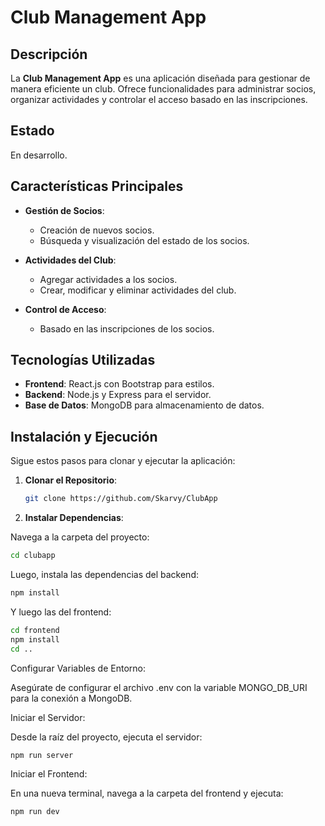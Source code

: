 # Club Management App

## Descripción

La **Club Management App** es una aplicación diseñada para gestionar de manera eficiente un club. Ofrece funcionalidades para administrar socios, organizar actividades y controlar el acceso basado en las inscripciones.

## Estado

En desarrollo.

## Características Principales

- **Gestión de Socios**:
  - Creación de nuevos socios.
  - Búsqueda y visualización del estado de los socios.

- **Actividades del Club**:
  - Agregar actividades a los socios.
  - Crear, modificar y eliminar actividades del club.

- **Control de Acceso**:
  - Basado en las inscripciones de los socios.

## Tecnologías Utilizadas

- **Frontend**: React.js con Bootstrap para estilos.
- **Backend**: Node.js y Express para el servidor.
- **Base de Datos**: MongoDB para almacenamiento de datos.

## Instalación y Ejecución

Sigue estos pasos para clonar y ejecutar la aplicación:

1. **Clonar el Repositorio**:

   ```bash
   git clone https://github.com/Skarvy/ClubApp


2. **Instalar Dependencias**:

Navega a la carpeta del proyecto:

```bash
cd clubapp
```
Luego, instala las dependencias del backend:

```bash
npm install
```
Y luego las del frontend:

```bash
cd frontend
npm install
cd ..
```

Configurar Variables de Entorno:

Asegúrate de configurar el archivo .env con la variable MONGO_DB_URI para la conexión a MongoDB.

Iniciar el Servidor:

Desde la raíz del proyecto, ejecuta el servidor:

```bash
npm run server
```

Iniciar el Frontend:

En una nueva terminal, navega a la carpeta del frontend y ejecuta:

```bash
npm run dev
```
